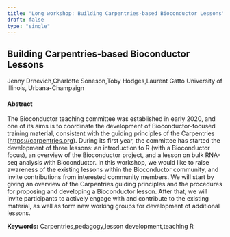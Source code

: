 ```yaml
---
title: "Long workshop: Building Carpentries-based Bioconductor Lessons"
draft: false
type: "single"
---
```


## Building Carpentries-based Bioconductor Lessons
Jenny Drnevich,Charlotte Soneson,Toby Hodges,Laurent Gatto
University of Illinois, Urbana-Champaign
#### Abstract

The Bioconductor teaching committee was established in early 2020, and one of its aims is to coordinate the development of Bioconductor-focused training material, consistent with the guiding principles of the Carpentries (https://carpentries.org). During its first year, the committee has started the development of three lessons: an introduction to R (with a Bioconductor focus), an overview of the Bioconductor project, and a lesson on bulk RNA-seq analysis with Bioconductor. In this workshop, we would like to raise awareness of the existing lessons within the Bioconductor community, and invite contributions from interested community members. We will start by giving an overview of the Carpentries guiding principles and the procedures for proposing and developing a Bioconductor lesson. After that, we will invite participants to actively engage with and contribute to the existing material, as well as form new working groups for development of additional lessons.

**Keywords:** Carpentries,pedagogy,lesson development,teaching R

